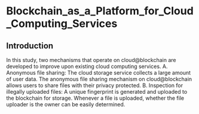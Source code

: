 # Blockchain_as_a_Platform_for_Cloud_Computing_Services

## Introduction

In this study, two mechanisms that operate on cloud@blockchain are developed to improve upon existing cloud computing services.
A. Anonymous file sharing: The cloud storage service collects a large amount of user data. The anonymous file sharing mechanism on cloud@blockchain allows users to share files with their privacy protected.
B. Inspection for illegally uploaded files: A unique fingerprint is generated and uploaded to the blockchain for storage. Whenever a file is uploaded, whether the file uploader is the owner can be easily determined. 




